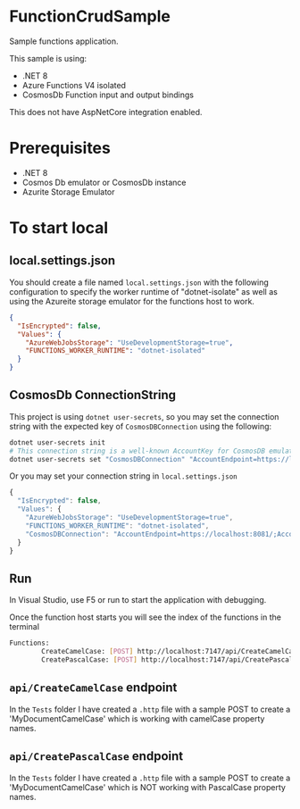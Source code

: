 # FunctionCrudSample

Sample functions application.

This sample is using:
- .NET 8  
- Azure Functions V4 isolated  
- CosmosDb Function input and output bindings  

This does not have AspNetCore integration enabled.

# Prerequisites
- .NET 8  
- Cosmos Db emulator or CosmosDb instance  
- Azurite Storage Emulator  

# To start local

## local.settings.json

You should create a file named `local.settings.json` with the following configuration to specify the worker runtime of "dotnet-isolate" as well as using the Azureite storage emulator for the functions host to work.

```json
{
  "IsEncrypted": false,
  "Values": {
    "AzureWebJobsStorage": "UseDevelopmentStorage=true",
    "FUNCTIONS_WORKER_RUNTIME": "dotnet-isolated"
  }
}
```

## CosmosDb ConnectionString
This project is using `dotnet user-secrets`, so you may set the connection string with the expected key of `CosmosDBConnection` using the following:  

```sh
dotnet user-secrets init
# This connection string is a well-known AccountKey for CosmosDB emulator
dotnet user-secrets set "CosmosDBConnection" "AccountEndpoint=https://localhost:8081/;AccountKey=C2y6yDjf5/R+ob0N8A7Cgv30VRDJIWEHLM+4QDU5DE2nQ9nDuVTqobD4b8mGGyPMbIZnqyMsEcaGQy67XIw/Jw=="
```

Or you may set your connection string in `local.settings.json`  

```js
{
  "IsEncrypted": false,
  "Values": {
    "AzureWebJobsStorage": "UseDevelopmentStorage=true",
    "FUNCTIONS_WORKER_RUNTIME": "dotnet-isolated",
    "CosmosDBConnection": "AccountEndpoint=https://localhost:8081/;AccountKey=C2y6yDjf5/R+ob0N8A7Cgv30VRDJIWEHLM+4QDU5DE2nQ9nDuVTqobD4b8mGGyPMbIZnqyMsEcaGQy67XIw/Jw=="
  }
}
```

## Run
In Visual Studio, use F5 or run to start the application with debugging.  

Once the function host starts you will see the index of the functions in the terminal

```sh
Functions:
        CreateCamelCase: [POST] http://localhost:7147/api/CreateCamelCase
        CreatePascalCase: [POST] http://localhost:7147/api/CreatePascalCase
```

## `api/CreateCamelCase` endpoint

In the `Tests` folder I have created a `.http` file with a sample POST to create a 'MyDocumentCamelCase' which is working with camelCase property names.

## `api/CreatePascalCase` endpoint

In the `Tests` folder I have created a `.http` file with a sample POST to create a 'MyDocumentCamelCase' which is NOT working with PascalCase property names.